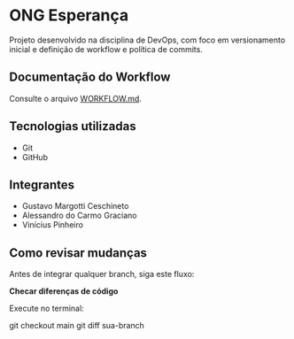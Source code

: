 # ONG Esperança

Projeto desenvolvido na disciplina de DevOps, com foco em versionamento inicial e definição de workflow e política de commits.

## Documentação do Workflow
Consulte o arquivo [WORKFLOW.md](WORKFLOW.md).

## Tecnologias utilizadas
- Git
- GitHub

## Integrantes
- Gustavo Margotti Ceschineto
- Alessandro do Carmo Graciano
- Vinícius Pinheiro

## Como revisar mudanças

Antes de integrar qualquer branch, siga este fluxo:

**Checar diferenças de código** 
 
Execute no terminal:

git checkout main
git diff sua-branch